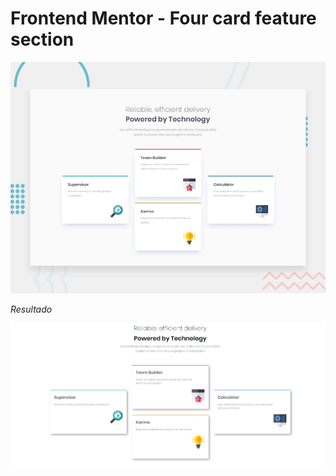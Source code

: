 # Frontend Mentor - Four card feature section

![Design preview for the Four card feature section coding challenge](./design/desktop-preview.jpg)

*Resultado*

![Design preview for the Four card feature section coding challenge](./images/resultadoFinal.png)
